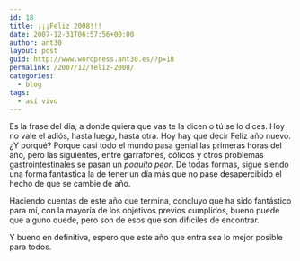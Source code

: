 ```yaml
---
id: 18
title: ¡¡¡Feliz 2008!!!
date: 2007-12-31T06:57:56+00:00
author: ant30
layout: post
guid: http://www.wordpress.ant30.es/?p=18
permalink: /2007/12/feliz-2008/
categories:
  - blog
tags:
  - así vivo
---
```

Es la frase del día, a donde quiera que vas te la dicen o tú se lo dices. Hoy
no vale el adiós, hasta luego, hasta otra. Hoy hay que decir Feliz año
nuevo. ¿Y porqué? Porque casi todo el mundo pasa genial las primeras horas del
año, pero las siguientes, entre garrafones, cólicos y otros problemas
gastrointestinales se pasan un _poquito peor_. De todas formas, sigue siendo
una forma fantástica la de tener un día más que no pase desapercibido el hecho
de que se cambie de año.

Haciendo cuentas de este año que termina, concluyo que ha sido fantástico para
mí, con la mayoría de los objetivos previos cumplidos, bueno puede que alguno
quede, pero son de esos que son difíciles de encontrar.

Y bueno en definitiva, espero que este año que entra sea lo mejor posible para todos.
